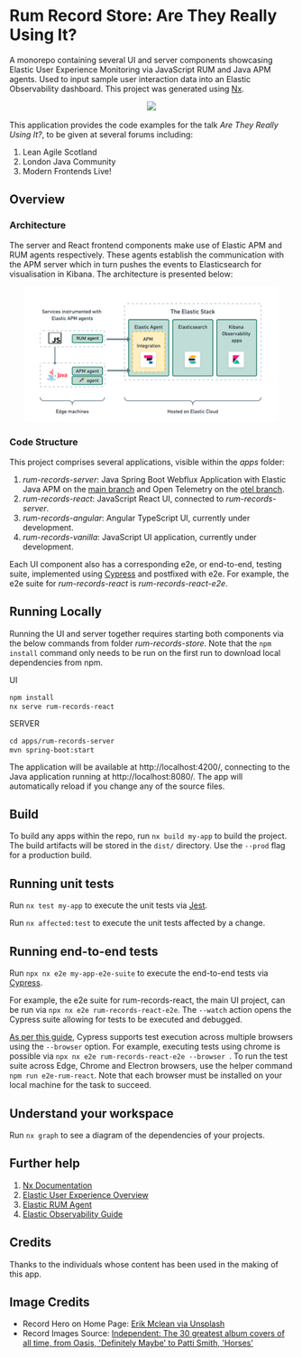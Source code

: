 

# Rum Record Store: Are They Really Using It?

A monorepo containing several UI and server components showcasing Elastic User Experience Monitoring via JavaScript RUM and Java APM agents. Used to input sample user interaction data into an Elastic Observability dashboard. This project was generated using [Nx](https://nx.dev).

<p style="text-align: center;"><img src="./docs/screenshots/rum-records-react.png" width="450"></p>

This application provides the code examples for the talk *Are They Really Using It?*, to be given at several forums including:

1. Lean Agile Scotland
2. London Java Community
3. Modern Frontends Live!

## Overview

### Architecture

The server and React frontend components make use of Elastic APM and RUM agents respectively. These agents establish the communication with the APM server which in turn pushes the events to Elasticsearch for visualisation in Kibana. The architecture is presented below:

<p style="text-align: center;"><img src="./docs/rum-architecture-images/rum-architecture-apm-and-otel.png" width="450"></p>

### Code Structure

This project comprises several applications, visible within the *apps* folder:

1. *rum-records-server*: Java Spring Boot Webflux Application with Elastic Java APM on the [main branch](https://github.com/carlyrichmond/rum-record-store/tree/main) and Open Telemetry on the [otel branch](https://github.com/carlyrichmond/rum-record-store/tree/otel).
2. *rum-records-react*: JavaScript React UI, connected to *rum-records-server*.
3. *rum-records-angular*: Angular TypeScript UI, currently under development.
4. *rum-records-vanilla*: JavaScript UI application, currently under development.

Each UI component also has a corresponding e2e, or end-to-end, testing suite, implemented using [Cypress](https://www.cypress.io/) and postfixed with e2e. For example, the e2e suite for *rum-records-react* is *rum-records-react-e2e*.

## Running Locally

Running the UI and server together requires starting both components via the below commands from folder *rum-records-store*. Note that the `npm install` command only needs to be run on the first run to download local dependencies from npm.

UI
```
npm install
nx serve rum-records-react
```

SERVER
```
cd apps/rum-records-server
mvn spring-boot:start
```

The application will be available at http://localhost:4200/, connecting to the Java application running at http://localhost:8080/. The app will automatically reload if you change any of the source files.

## Build

To build any apps within the repo, run `nx build my-app` to build the project. The build artifacts will be stored in the `dist/` directory. Use the `--prod` flag for a production build.

## Running unit tests

Run `nx test my-app` to execute the unit tests via [Jest](https://jestjs.io).

Run `nx affected:test` to execute the unit tests affected by a change.

## Running end-to-end tests

Run `npx nx e2e my-app-e2e-suite` to execute the end-to-end tests via [Cypress](https://www.cypress.io).

For example, the e2e suite for rum-records-react, the main UI project, can be run via `npx nx e2e rum-records-react-e2e`. The `--watch` action opens the Cypress suite allowing for tests to be executed and debugged.

[As per this guide](https://docs.cypress.io/guides/guides/cross-browser-testing), Cypress supports test execution across multiple browsers using the `--browser` option. For example, executing tests using chrome is possible via `npx nx e2e rum-records-react-e2e --browser `. To run the test suite across Edge, Chrome and Electron browsers, use the helper command `npm run e2e-rum-react`. Note that each browser must be installed on your local machine for the task to succeed.

## Understand your workspace

Run `nx graph` to see a diagram of the dependencies of your projects.

## Further help

1. [Nx Documentation](https://nx.dev)
2. [Elastic User Experience Overview](https://www.elastic.co/guide/en/observability/current/user-experience.html)
3. [Elastic RUM Agent](https://www.elastic.co/guide/en/apm/agent/rum-js/current/index.html)
4. [Elastic Observability Guide](https://www.elastic.co/guide/en/observability/current/index.html) 

## Credits

Thanks to the individuals whose content has been used in the making of this app.

## Image Credits

- Record Hero on Home Page: [Erik Mclean via Unsplash](https://unsplash.com/photos/9y1cTVKe1IY)
- Record Images Source: [Independent: The 30 greatest album covers of all time, from Oasis, 'Definitely Maybe' to Patti Smith, 'Horses'](https://www.independent.co.uk/arts-entertainment/music/features/best-album-covers-ever-b2144450.html)

